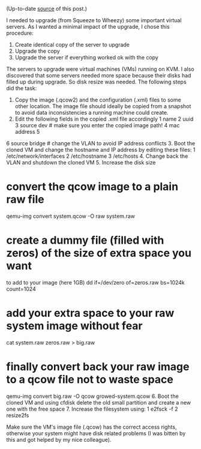 (Up-to-date [source](https://github.com/jreisinger/blog/blob/master/posts/clone-and-resize-kvm-virtual-machine.md) of this post.)

I needed to upgrade (from Squeeze to Wheezy) some important virtual servers. As
I wanted a minimal impact of the upgrade, I chose this procedure:

1. Create identical copy of the server to upgrade
2. Upgrade the copy
3. Upgrade the server if everything worked ok with the copy

The servers to upgrade were virtual machines (VMs) running on KVM. I also
discovered that some servers needed more space because their disks had filled
up during upgrade. So disk resize was needed. The following steps did the task:

1. Copy the image (.qcow2) and the configuration (.xml) files to some other
location. The image file should ideally be copied from a snapshot to avoid data
inconsistencies a running machine could create.
2. Edit the following fields in the copied .xml file accordingly
1
name
2
uuid
3
source dev    # make sure you enter the copied image path!
4
mac address
5
 
6
source bridge # change the VLAN to avoid IP address conflicts
3. Boot the cloned VM and change the hostname and IP address by editing these
files:
1
/etc/network/interfaces
2
/etc/hostname
3
/etc/hosts
4. Change back the VLAN and shutdown the cloned VM
5. Increase the disk size
# convert the qcow image to a plain raw file
qemu-img convert system.qcow -O raw system.raw
# create a dummy file (filled with zeros) of the size of extra space you want
to add to your image (here 1GB)
dd if=/dev/zero of=zeros.raw bs=1024k count=1024
# add your extra space to your raw system image without fear
cat system.raw zeros.raw > big.raw
# finally convert back your raw image to a qcow file not to waste space
qemu-img convert big.raw -O qcow growed-system.qcow
6. Boot the cloned VM and using cfdisk delete the old small partition and
create a new one with the free space
7. Increase the filesystem using:
1
e2fsck -f
2
resize2fs

Make sure the VM's image file (.qcow) has the correct access rights, otherwise
your system might have disk related problems (I was bitten by this and got
helped by my nice colleague).
